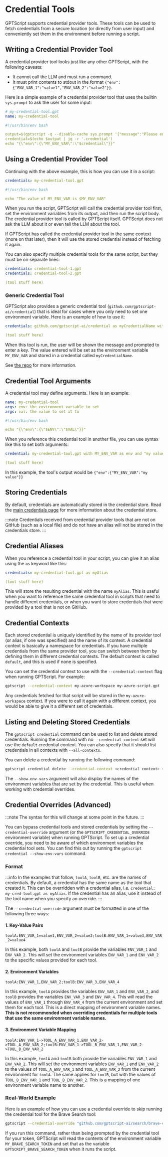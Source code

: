 # Credential Tools

GPTScript supports credential provider tools. These tools can be used to fetch credentials from a secure location (or
directly from user input) and conveniently set them in the environment before running a script.

## Writing a Credential Provider Tool

A credential provider tool looks just like any other GPTScript, with the following caveats:
- It cannot call the LLM and must run a command.
- It must print contents to stdout in the format `{"env":{"ENV_VAR_1":"value1","ENV_VAR_2":"value2"}}`.

Here is a simple example of a credential provider tool that uses the builtin `sys.prompt` to ask the user for some input:

```yaml
# my-credential-tool.gpt
name: my-credential-tool

#!/usr/bin/env bash

output=$(gptscript -q --disable-cache sys.prompt '{"message":"Please enter your fake credential.","fields":"credential","sensitive":"true"}')
credential=$(echo $output | jq -r '.credential')
echo "{\"env\":{\"MY_ENV_VAR\":\"$credential\"}}"
```

## Using a Credential Provider Tool

Continuing with the above example, this is how you can use it in a script:

```yaml
credentials: my-credential-tool.gpt

#!/usr/bin/env bash

echo "The value of MY_ENV_VAR is $MY_ENV_VAR"
```

When you run the script, GPTScript will call the credential provider tool first, set the environment variables from its
output, and then run the script body. The credential provider tool is called by GPTScript itself. GPTScript does not ask the
LLM about it or even tell the LLM about the tool.

If GPTScript has called the credential provider tool in the same context (more on that later), then it will use the stored
credential instead of fetching it again.

You can also specify multiple credential tools for the same script, but they must be on separate lines:

```yaml
credentials: credential-tool-1.gpt
credentials: credential-tool-2.gpt

(tool stuff here)
```

### Generic Credential Tool

GPTScript also provides a generic credential tool (`github.com/gptscript-ai/credential`) that is ideal for cases
where you only need to set one environment variable. Here is an example of how to use it:

```yaml
credentials: github.com/gptscript-ai/credential as myCredentialName with MY_ENV_VAR as env and "this message will be displayed to the user" as message and key as field

(tool stuff here)
```

When this tool is run, the user will be shown the message and prompted to enter a key. The value entered will be set as
the environment variable `MY_ENV_VAR` and stored in a credential called `myCredentialName`.

See [the repo](https://github.com/gptscript-ai/credential) for more information.

## Credential Tool Arguments

A credential tool may define arguments. Here is an example:

```yaml
name: my-credential-tool
args: env: the environment variable to set
args: val: the value to set it to

#!/usr/bin/env bash

echo "{\"env\":{\"$ENV\":\"$VAL\"}}"
```

When you reference this credential tool in another file, you can use syntax like this to set both arguments:

```yaml
credential: my-credential-tool.gpt with MY_ENV_VAR as env and "my value" as val

(tool stuff here)
```

In this example, the tool's output would be `{"env":{"MY_ENV_VAR":"my value"}}`

## Storing Credentials

By default, credentials are automatically stored in the credential store. Read the [main credentials page](../02-credentials.md)
for more information about the credential store.

:::note
Credentials received from credential provider tools that are not on GitHub (such as a local file) and do not have an alias
will not be stored in the credentials store.
:::

## Credential Aliases

When you reference a credential tool in your script, you can give it an alias using the `as` keyword like this:

```yaml
credentials: my-credential-tool.gpt as myAlias

(tool stuff here)
```

This will store the resulting credential with the name `myAlias`.
This is useful when you want to reference the same credential tool in scripts that need to handle different credentials,
or when you want to store credentials that were provided by a tool that is not on GitHub.

## Credential Contexts

Each stored credential is uniquely identified by the name of its provider tool (or alias, if one was specified) and the name of its context.
A credential context is basically a namespace for credentials. If you have multiple credentials from the same provider tool,
you can switch between them by defining them in different credential contexts. The default context is called `default`,
and this is used if none is specified.

You can set the credential context to use with the `--credential-context` flag when running GPTScript. For
example:

```bash
gptscript --credential-context my-azure-workspace my-azure-script.gpt
```

Any credentials fetched for that script will be stored in the `my-azure-workspace` context. If you were to call it again
with a different context, you would be able to give it a different set of credentials.

## Listing and Deleting Stored Credentials

The `gptscript credential` command can be used to list and delete stored credentials. Running the command with no
`--credential-context` set will use the `default` credential context. You can also specify that it should list
credentials in all contexts with `--all-contexts`.

You can delete a credential by running the following command:

```bash
gptscript credential delete --credential-context <credential context> <credential name>
```

The `--show-env-vars` argument will also display the names of the environment variables that are set by the credential.
This is useful when working with credential overrides.

## Credential Overrides (Advanced)

:::note
The syntax for this will change at some point in the future.
:::

You can bypass credential tools and stored credentials by setting the `--credential-override` argument (or the
`GPTSCRIPT_CREDENTIAL_OVERRIDE` environment variable) when running GPTScript. To set up a credential override, you
need to be aware of which environment variables the credential tool sets. You can find this out by running the
`gptscript credential --show-env-vars` command.

### Format

:::info
In the examples that follow, `toolA`, `toolB`, etc. are the names of credentials.
By default, a credential has the same name as the tool that created it.
This can be overridden with a credential alias, i.e. `credential: my-cred-tool.gpt as myAlias`.
If the credential has an alias, use it instead of the tool name when you specify an override.
:::

The `--credential-override` argument must be formatted in one of the following three ways:

#### 1. Key-Value Pairs

`toolA:ENV_VAR_1=value1,ENV_VAR_2=value2;toolB:ENV_VAR_1=value3,ENV_VAR_2=value4`

In this example, both `toolA` and `toolB` provide the variables `ENV_VAR_1` and `ENV_VAR_2`.
This will set the environment variables `ENV_VAR_1` and `ENV_VAR_2` to the specific values provided for each tool.

#### 2. Environment Variables

`toolA:ENV_VAR_1,ENV_VAR_2;toolB:ENV_VAR_3,ENV_VAR_4`

In this example, `toolA` provides the variables `ENV_VAR_1` and `ENV_VAR_2`, and `toolB` provides the variables `ENV_VAR_3` and `ENV_VAR_4`.
This will read the values of `ENV_VAR_1` through `ENV_VAR_4` from the current environment and set them for each tool.
This is a direct mapping of environment variable names. **This is not recommended when overriding credentials for
multiple tools that use the same environment variable names.**

#### 3. Environment Variable Mapping

`toolA:ENV_VAR_1->TOOL_A_ENV_VAR_1,ENV_VAR_2->TOOL_A_ENV_VAR_2;toolB:ENV_VAR_1->TOOL_B_ENV_VAR_1,ENV_VAR_2->TOOL_B_ENV_VAR_2`

In this example, `toolA` and `toolB` both provide the variables `ENV_VAR_1` and `ENV_VAR_2`.
This will set the environment variables `ENV_VAR_1` and `ENV_VAR_2` to the values of `TOOL_A_ENV_VAR_1` and
`TOOL_A_ENV_VAR_2` from the current environment for `toolA`. The same applies for `toolB`, but with the values of
`TOOL_B_ENV_VAR_1` and `TOOL_B_ENV_VAR_2`. This is a mapping of one environment variable name to another.

### Real-World Example

Here is an example of how you can use a credential override to skip running the credential tool for the Brave Search tool:

```bash
gptscript --credential-override "github.com/gptscript-ai/search/brave-credential:GPTSCRIPT_BRAVE_SEARCH_TOKEN->MY_BRAVE_SEARCH_TOKEN" github.com/gptscript-ai/search/brave '{"q": "cute cats"}'
```

If you run this command, rather than being prompted by the credential tool for your token, GPTScript will read the contents
of the environment variable `MY_BRAVE_SEARCH_TOKEN` and set that as the variable `GPTSCRIPT_BRAVE_SEARCH_TOKEN` when it runs
the script.
